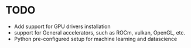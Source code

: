 # TODO

- Add support for GPU drivers installation
- support for General accelerators, such as ROCm, vulkan, OpenGL, etc.
- Python pre-configured setup for machine learning and datascience
